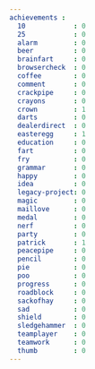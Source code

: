 ```yaml
---
achievements :
  10            : 0
  25            : 0
  alarm         : 0
  beer          : 0
  brainfart     : 0
  browsercheck  : 0
  coffee        : 0
  comment       : 0
  crackpipe     : 0
  crayons       : 0
  crown         : 1
  darts         : 0
  dealerdirect  : 0
  easteregg     : 1
  education     : 0
  fart          : 0
  fry           : 0
  grammar       : 0
  happy         : 0
  idea          : 0
  legacy-project: 0
  magic         : 0
  maillove      : 0
  medal         : 0
  nerf          : 0
  party         : 0
  patrick       : 1
  peacepipe     : 0
  pencil        : 0
  pie           : 0
  poo           : 0
  progress      : 0
  roadblock     : 0
  sackofhay     : 0
  sad           : 0
  shield        : 0
  sledgehammer  : 0
  teamplayer    : 0
  teamwork      : 0
  thumb         : 0
---
```

